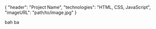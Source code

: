{
    "header": "Project Name",
    "technologies": "HTML, CSS, JavaScript",
    "imageURL": "path/to/image.jpg"
}



bah ba